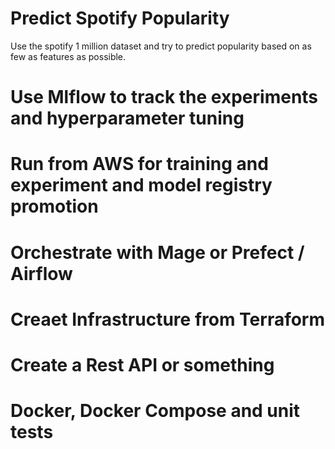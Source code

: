 # Predict Spotify Popularity

Use the spotify 1 million dataset and try to predict popularity based on as few as features as possible.

# Use Mlflow to track the experiments and hyperparameter tuning

# Run from AWS for training and experiment and model registry promotion

# Orchestrate with Mage or Prefect / Airflow

# Creaet Infrastructure from Terraform

# Create a Rest API or something

# Docker, Docker Compose and unit tests
